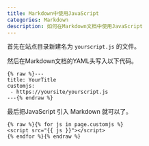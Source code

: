 ```yaml
---
title: Markdown中使用JavaScript
categories: Markdown
description: 如何在Markdown文档中使用JavaScript
---
```


首先在站点目录新建名为 `yourscript.js` 的文件。

然后在Markdown文档的YAML头写入以下代码。

```text
{% raw %}---
title: YourTitle
customjs:
 - https://yoursite/yourscript.js
---{% endraw %}
```

最后把JavaScript 引入 Markdown 就可以了。

```text
{% raw %}{% for js in page.customjs %}
<script src="{{ js }}"></script>
{% endfor %}{% endraw %}
```